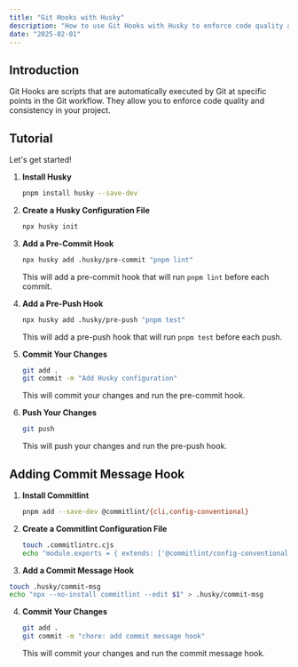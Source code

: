 ```yaml
---
title: "Git Hooks with Husky"
description: "How to use Git Hooks with Husky to enforce code quality and consistency in your project."
date: "2025-02-01"
---
```


## Introduction

Git Hooks are scripts that are automatically executed by Git at specific points in the Git workflow. They allow you to enforce code quality and consistency in your project.

## Tutorial

Let's get started!

1. **Install Husky**

   ```bash
   pnpm install husky --save-dev
   ```

2. **Create a Husky Configuration File**

   ```bash
   npx husky init
   ```

3. **Add a Pre-Commit Hook**

   ```bash
   npx husky add .husky/pre-commit "pnpm lint"
   ```

   This will add a pre-commit hook that will run `pnpm lint` before each commit.

4. **Add a Pre-Push Hook**

   ```bash
   npx husky add .husky/pre-push "pnpm test"
   ```

   This will add a pre-push hook that will run `pnpm test` before each push.

5. **Commit Your Changes**

   ```bash
   git add .
   git commit -m "Add Husky configuration"
   ```

   This will commit your changes and run the pre-commit hook.

6. **Push Your Changes**

   ```bash
   git push
   ```

   This will push your changes and run the pre-push hook.

## Adding Commit Message Hook

1. **Install Commitlint**

   ```bash
   pnpm add --save-dev @commitlint/{cli,config-conventional}
   ```

2. **Create a Commitlint Configuration File**

   ```bash
   touch .commitlintrc.cjs
   echo "module.exports = { extends: ['@commitlint/config-conventional'] }" > .commitlintrc.cjs
   ```

3. **Add a Commit Message Hook**

  ```bash
  touch .husky/commit-msg
  echo "npx --no-install commitlint --edit $1" > .husky/commit-msg
  ```

4. **Commit Your Changes**

   ```bash
   git add .
   git commit -m "chore: add commit message hook"
   ```

   This will commit your changes and run the commit message hook.